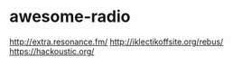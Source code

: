 # awesome-radio
http://extra.resonance.fm/
http://iklectikoffsite.org/rebus/
https://hackoustic.org/
